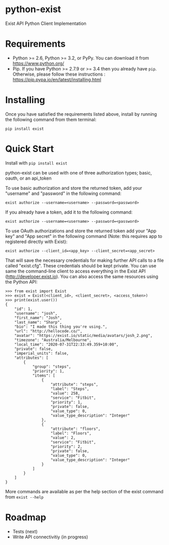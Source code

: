 python-exist
============

Exist API Python Client Implementation


Requirements
============

* Python >= 2.6, Python >= 3.2, or PyPy. You can download it from https://www.python.org/
* Pip. If you have Python >= 2.7.9 or >= 3.4 then you already have ``pip``. Otherwise, please follow these instructions : https://pip.pypa.io/en/latest/installing.html


Installing
==========

Once you have satisfied the requirements listed above, install by running the
following command from them terminal:

    pip install exist


Quick Start
===========

Install with ``pip install exist``

python-exist can be used with one of three authorization types; basic, oauth, or an api_token

To use basic authorization and store the returned token, add your "username" and "password" in the following
command:

    exist authorize --username=<username> --password=<password>

If you already have a token, add it to the following command:

    exist authorize --username=<username> --password=<password>

To use OAuth authorizations and store the returned token add your "App key" and "App secret" in the following
command (Note: this requires app to registered directly with Exist):

    exist authorize --client_id=<app_key> --client_secret=<app_secret>

That will save the necessary credentials for making further API calls to a file
called "exist.cfg". These credentials should be kept private. You can use same
the command-line client to access everything in the
Exist API (http://developer.exist.io). You can also access the
same resources using the Python API:

    >>> from exist import Exist
    >>> exist = Exist(<client_id>, <client_secret>, <access_token>)
    >>> print(exist.user())
    {
        "id": 1,
        "username": "josh",
        "first_name": "Josh",
        "last_name": "Sharp",
        "bio": "I made this thing you're using.",
        "url": "http://hellocode.co/",
        "avatar": "https://exist.io/static/media/avatars/josh_2.png",
        "timezone": "Australia/Melbourne",
        "local_time": "2020-07-31T22:33:49.359+10:00",
        "private": false,
        "imperial_units": false,
        "attributes": [
            {
                "group": "steps",
                "priority": 1,
                "items": [
                    {
                        "attribute": "steps",
                        "label": "Steps",
                        "value": 258,
                        "service": "Fitbit",
                        "priority": 1,
                        "private": false,
                        "value_type": 0,
                        "value_type_description": "Integer"
                    },
                    {
                        "attribute": "floors",
                        "label": "Floors",
                        "value": 2,
                        "service": "Fitbit",
                        "priority": 2,
                        "private": false,
                        "value_type": 0,
                        "value_type_description": "Integer"
                    }
                ]
            }
        ]
    }

More commands are available as per the help section of the exist command from ``exist --help``


Roadmap
=======
* Tests (next)
* Write API connectivitiy (in progress)
